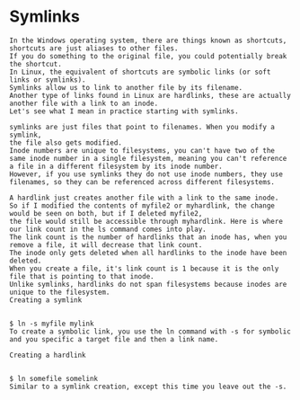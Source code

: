 # Symlinks
    In the Windows operating system, there are things known as shortcuts, shortcuts are just aliases to other files. 
    If you do something to the original file, you could potentially break the shortcut. 
    In Linux, the equivalent of shortcuts are symbolic links (or soft links or symlinks). 
    Symlinks allow us to link to another file by its filename. 
    Another type of links found in Linux are hardlinks, these are actually another file with a link to an inode. 
    Let's see what I mean in practice starting with symlinks.

    symlinks are just files that point to filenames. When you modify a symlink, 
    the file also gets modified. 
    Inode numbers are unique to filesystems, you can't have two of the same inode number in a single filesystem, meaning you can't reference a file in a different filesystem by its inode number. 
    However, if you use symlinks they do not use inode numbers, they use filenames, so they can be referenced across different filesystems.

    A hardlink just creates another file with a link to the same inode. 
    So if I modified the contents of myfile2 or myhardlink, the change would be seen on both, but if I deleted myfile2, 
    the file would still be accessible through myhardlink. Here is where our link count in the ls command comes into play. 
    The link count is the number of hardlinks that an inode has, when you remove a file, it will decrease that link count. 
    The inode only gets deleted when all hardlinks to the inode have been deleted. 
    When you create a file, it's link count is 1 because it is the only file that is pointing to that inode. 
    Unlike symlinks, hardlinks do not span filesystems because inodes are unique to the filesystem.
    Creating a symlink


    $ ln -s myfile mylink
    To create a symbolic link, you use the ln command with -s for symbolic and you specific a target file and then a link name.

    Creating a hardlink


    $ ln somefile somelink
    Similar to a symlink creation, except this time you leave out the -s.

